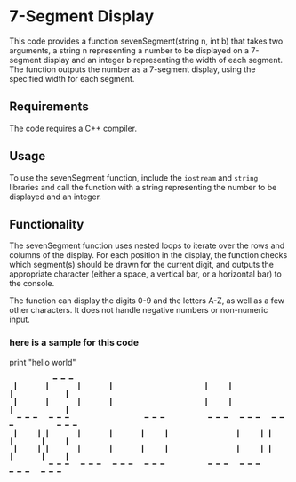 # 7-Segment Display
This code provides a function sevenSegment(string n, int b) that takes two arguments, a string n representing a number to be displayed on a 7-segment display and an integer b representing the width of each segment. The function outputs the number as a 7-segment display, using the specified width for each segment.

## Requirements
The code requires a C++ compiler.

## Usage
To use the sevenSegment function, include the `iostream` and `string` libraries and call the function with a string representing the number to be displayed and an integer.
## Functionality
The sevenSegment function uses nested loops to iterate over the rows and columns of the display. For each position in the display, the function checks which segment(s) should be drawn for the current digit, and outputs the appropriate character (either a space, a vertical bar, or a horizontal bar) to the console.

The function can display the digits 0-9 and the letters A-Z, as well as a few other characters. It does not handle negative numbers or non-numeric input.
### here is a sample for this code       
print "hello world"
````
           ━ ━ ━
 ┃       ┃       ┃       ┃                       ┃     ┃                 ┃             ┃
 ┃       ┃       ┃       ┃                       ┃     ┃                 ┃             ┃
  ━ ━ ━   ━ ━ ━                   ━ ━ ━           ━ ━ ━   ━ ━ ━   ━ ━ ━           ━ ━ ━
 ┃     ┃ ┃       ┃       ┃       ┃     ┃                 ┃     ┃ ┃       ┃       ┃     ┃
 ┃     ┃ ┃       ┃       ┃       ┃     ┃                 ┃     ┃ ┃       ┃       ┃     ┃
          ━ ━ ━   ━ ━ ━   ━ ━ ━   ━ ━ ━           ━ ━ ━   ━ ━ ━           ━ ━ ━   ━ ━ ━
